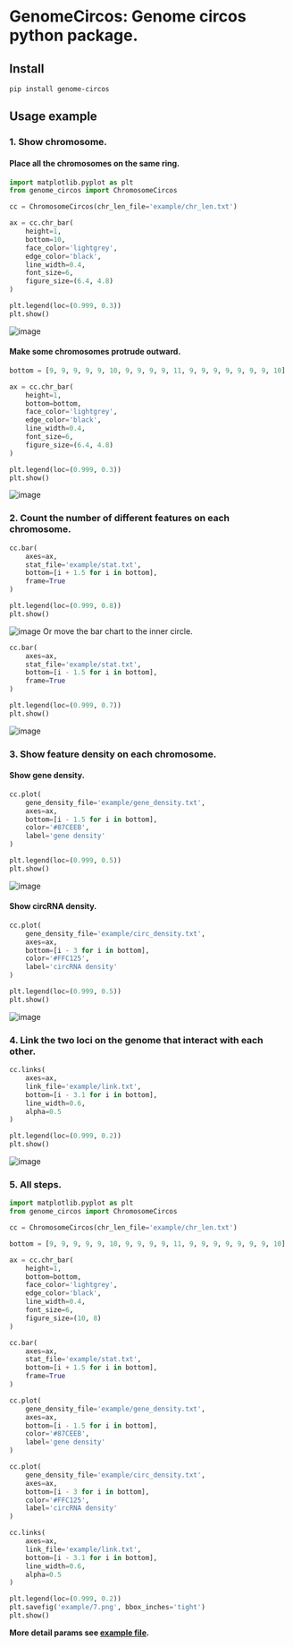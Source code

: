 # GenomeCircos: Genome circos python package.

## Install
```shell
pip install genome-circos
```

## Usage example
### 1. Show chromosome.
#### Place all the chromosomes on the same ring.
```python
import matplotlib.pyplot as plt
from genome_circos import ChromosomeCircos

cc = ChromosomeCircos(chr_len_file='example/chr_len.txt')

ax = cc.chr_bar(
    height=1,
    bottom=10,
    face_color='lightgrey',
    edge_color='black',
    line_width=0.4,
    font_size=6,
    figure_size=(6.4, 4.8)
)

plt.legend(loc=(0.999, 0.3))
plt.show()
```
![image](example/1.png)
#### Make some chromosomes protrude outward.
```python
bottom = [9, 9, 9, 9, 9, 10, 9, 9, 9, 9, 11, 9, 9, 9, 9, 9, 9, 9, 10]

ax = cc.chr_bar(
    height=1,
    bottom=bottom,
    face_color='lightgrey',
    edge_color='black',
    line_width=0.4,
    font_size=6,
    figure_size=(6.4, 4.8)
)

plt.legend(loc=(0.999, 0.3))
plt.show()
```
![image](example/2.png)

### 2. Count the number of different features on each chromosome.
```python
cc.bar(
    axes=ax,
    stat_file='example/stat.txt',
    bottom=[i + 1.5 for i in bottom],
    frame=True
)

plt.legend(loc=(0.999, 0.8))
plt.show()
```
![image](example/3.png)
Or move the bar chart to the inner circle.
```python
cc.bar(
    axes=ax,
    stat_file='example/stat.txt',
    bottom=[i - 1.5 for i in bottom],
    frame=True
)

plt.legend(loc=(0.999, 0.7))
plt.show()
```
![image](example/4.png)

### 3. Show feature density on each chromosome.
#### Show gene density.
```python
cc.plot(
    gene_density_file='example/gene_density.txt',
    axes=ax,
    bottom=[i - 1.5 for i in bottom],
    color='#87CEEB',
    label='gene density'
)

plt.legend(loc=(0.999, 0.5))
plt.show()
```
![image](example/5.png)
#### Show circRNA density.
```python
cc.plot(
    gene_density_file='example/circ_density.txt',
    axes=ax,
    bottom=[i - 3 for i in bottom],
    color='#FFC125',
    label='circRNA density'
)

plt.legend(loc=(0.999, 0.5))
plt.show()
```
![image](example/6.png)

### 4. Link the two loci on the genome that interact with each other.
```python
cc.links(
    axes=ax,
    link_file='example/link.txt',
    bottom=[i - 3.1 for i in bottom],
    line_width=0.6,
    alpha=0.5
)

plt.legend(loc=(0.999, 0.2))
plt.show()
```
![image](example/7.png)

### 5. All steps.
```python
import matplotlib.pyplot as plt
from genome_circos import ChromosomeCircos

cc = ChromosomeCircos(chr_len_file='example/chr_len.txt')

bottom = [9, 9, 9, 9, 9, 10, 9, 9, 9, 9, 11, 9, 9, 9, 9, 9, 9, 9, 10]

ax = cc.chr_bar(
    height=1,
    bottom=bottom,
    face_color='lightgrey',
    edge_color='black',
    line_width=0.4,
    font_size=6,
    figure_size=(10, 8)
)

cc.bar(
    axes=ax,
    stat_file='example/stat.txt',
    bottom=[i + 1.5 for i in bottom],
    frame=True
)

cc.plot(
    gene_density_file='example/gene_density.txt',
    axes=ax,
    bottom=[i - 1.5 for i in bottom],
    color='#87CEEB',
    label='gene density'
)

cc.plot(
    gene_density_file='example/circ_density.txt',
    axes=ax,
    bottom=[i - 3 for i in bottom],
    color='#FFC125',
    label='circRNA density'
)

cc.links(
    axes=ax,
    link_file='example/link.txt',
    bottom=[i - 3.1 for i in bottom],
    line_width=0.6,
    alpha=0.5
)

plt.legend(loc=(0.999, 0.2))
plt.savefig('example/7.png', bbox_inches='tight')
plt.show()
```

**More detail params see [example file](example).**